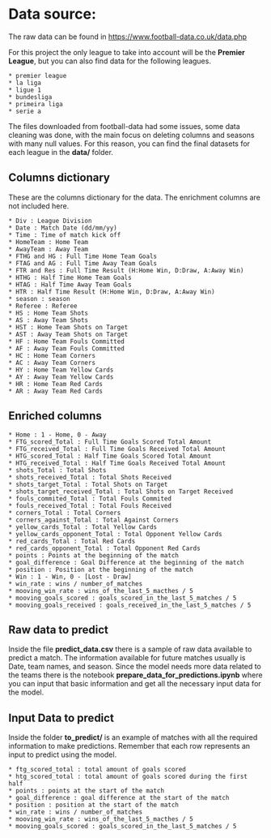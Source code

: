 # Data source:

The raw data can be found in https://www.football-data.co.uk/data.php

For this project the only league to take into account will be the __Premier League__, but you can also find data for the following leagues.

    * premier league
    * la liga
    * ligue 1
    * bundesliga
    * primeira liga
    * serie a

The files downloaded from football-data had some issues, some data cleaning was done, with the main focus on deleting columns and seasons with many null values. For this reason, you can find the final datasets for each league in the **data/** folder.


## Columns dictionary

These are the columns dictionary for the data. The enrichment columns are not included here.

    * Div : League Division
    * Date : Match Date (dd/mm/yy)
    * Time : Time of match kick off
    * HomeTeam : Home Team
    * AwayTeam : Away Team
    * FTHG and HG : Full Time Home Team Goals
    * FTAG and AG : Full Time Away Team Goals
    * FTR and Res : Full Time Result (H:Home Win, D:Draw, A:Away Win)
    * HTHG : Half Time Home Team Goals
    * HTAG : Half Time Away Team Goals
    * HTR : Half Time Result (H:Home Win, D:Draw, A:Away Win)
    * season : season
    * Referee : Referee
    * HS : Home Team Shots
    * AS : Away Team Shots
    * HST : Home Team Shots on Target
    * AST : Away Team Shots on Target
    * HF : Home Team Fouls Committed
    * AF : Away Team Fouls Committed
    * HC : Home Team Corners
    * AC : Away Team Corners
    * HY : Home Team Yellow Cards
    * AY : Away Team Yellow Cards
    * HR : Home Team Red Cards
    * AR : Away Team Red Cards


## Enriched columns

    * Home : 1 - Home, 0 - Away
    * FTG_scored_Total : Full Time Goals Scored Total Amount
    * FTG_received_Total : Full Time Goals Received Total Amount
    * HTG_scored_Total : Half Time Goals Scored Total Amount
    * HTG_received_Total : Half Time Goals Received Total Amount
    * shots_Total : Total Shots
    * shots_received_Total : Total Shots Received
    * shots_target_Total : Total Shots on Target
    * shots_target_received_Total : Total Shots on Target Received
    * fouls_commited_Total : Total Fouls Commited
    * fouls_received_Total : Total Fouls Received
    * corners_Total : Total Corners
    * corners_against_Total : Total Against Corners
    * yellow_cards_Total : Total Yellow Cards
    * yellow_cards_opponent_Total : Total Opponent Yellow Cards
    * red_cards_Total : Total Red Cards
    * red_cards_opponent_Total : Total Opponent Red Cards
    * points : Points at the beginning of the match
    * goal_difference : Goal Difference at the beginning of the match
    * position : Position at the beginning of the match
    * Win : 1 - Win, 0 - [Lost - Draw]
    * win_rate : wins / number_of_matches
    * mooving_win_rate : wins_of_the_last_5_macthes / 5
    * mooving_goals_scored : goals_scored_in_the_last_5_matches / 5
    * mooving_goals_received : goals_received_in_the_last_5_matches / 5


## Raw data to predict

Inside the file **predict_data.csv** there is a sample of raw data available to predict a match. The information available for future matches usually is Date, team names, and season. Since the model needs more data related to the teams there is the notebook **prepare_data_for_predictions.ipynb** where you can input that basic information and get all the necessary input data for the model.


## Input Data to predict

Inside the folder **to_predict/** is an example of matches with all the required information to make predictions. Remember that each row represents an input to predict using the model.

    * ftg_scored_total : total amount of goals scored
    * htg_scored_total : total amount of goals scored during the first half
    * points : points at the start of the match
    * goal_difference : goal difference at the start of the match
    * position : position at the start of the match
    * win_rate : wins / number_of_matches
    * mooving_win_rate : wins_of_the_last_5_macthes / 5
    * mooving_goals_scored : goals_scored_in_the_last_5_matches / 5